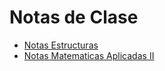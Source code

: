 # Notas de Clase

- [Notas Estructuras](https://marlongv098.github.io/Libros/Estructuras_Discretas_I/intro.html)
- [Notas Matematicas Aplicadas II](https://marlongv098.github.io/Libros/Matematicas_Aplicadas_II/intro.html)


